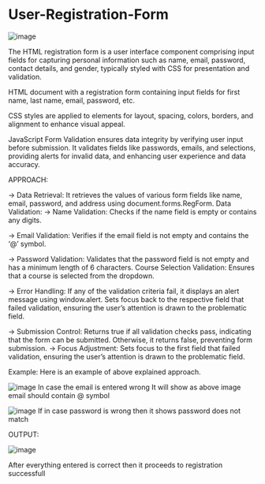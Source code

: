 # User-Registration-Form
![image](https://github.com/Dhruthiii/User-Registration-Form/assets/141212789/ce5fecea-928d-451c-bd2b-74d7a668a001)

The HTML registration form is a user interface component comprising input fields for capturing personal information such as name, email, password, contact details, and gender, typically styled with CSS for presentation and validation.

HTML document with a registration form containing input fields for first name, last name, email, password, etc.

CSS styles are applied to elements for layout, spacing, colors, borders, and alignment to enhance visual appeal.

JavaScript Form Validation ensures data integrity by verifying user input before submission. It validates fields like passwords, emails, and selections, providing alerts for invalid data, and enhancing user experience and data accuracy.

APPROACH:

-> Data Retrieval: It retrieves the values of various form fields like name, email, password, and address using document.forms.RegForm.
Data Validation:
-> Name Validation: Checks if the name field is empty or contains any digits.

-> Email Validation: Verifies if the email field is not empty and contains the ‘@’ symbol.

-> Password Validation: Validates that the password field is not empty and has a minimum length of 6 characters.
Course Selection Validation: Ensures that a course is selected from the dropdown.

-> Error Handling:
If any of the validation criteria fail, it displays an alert message using window.alert.
Sets focus back to the respective field that failed validation, ensuring the user’s attention is drawn to the problematic field.

-> Submission Control:
Returns true if all validation checks pass, indicating that the form can be submitted. Otherwise, it returns false, preventing form submission.
-> Focus Adjustment:
Sets focus to the first field that failed validation, ensuring the user’s attention is drawn to the problematic field.

Example: Here is an example of above explained approach.

![image](https://github.com/Dhruthiii/User-Registration-Form/assets/141212789/6d06a255-7a09-48a0-a3d7-808e3036c42a)
 In case the email is entered wrong It will show as above image email should contain @ symbol


 ![image](https://github.com/Dhruthiii/User-Registration-Form/assets/141212789/39e5820e-056f-4b33-bd0f-1e07885243eb)
 If in case password is wrong then it shows password does not match


OUTPUT:

 ![image](https://github.com/Dhruthiii/User-Registration-Form/assets/141212789/599cdfbf-e70c-4a33-90a7-3c0096e7bcec)
 
  After everything entered is correct then it proceeds to registration successfull





